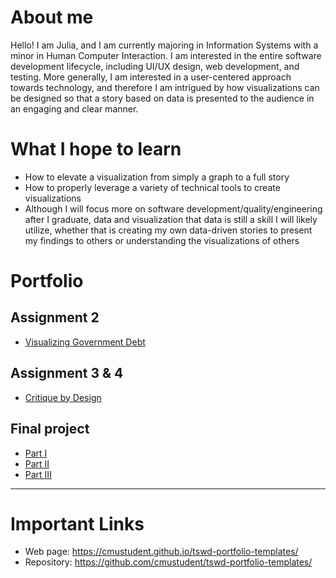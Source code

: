# About me
Hello! I am Julia, and I am currently majoring in Information Systems with a minor in Human Computer Interaction. I am interested in the entire software development lifecycle, including UI/UX design, web development, and testing. More generally, I am interested in a user-centered approach towards technology, and therefore I am intrigued by how visualizations can be designed so that a story based on data is presented to the audience in an engaging and clear manner.

# What I hope to learn
- How to elevate a visualization from simply a graph to a full story
- How to properly leverage a variety of technical tools to create visualizations
- Although I will focus more on software development/quality/engineering after I graduate, data and visualization that data is still a skill I will likely utilize, whether that is creating my own data-driven stories to present my findings to others or understanding the visualizations of others

# Portfolio

## Assignment 2
- [Visualizing Government Debt](visualizing-government-debt)

## Assignment 3 & 4
- [Critique by Design](critique-by-design)  

## Final project
- [Part I](final-project-part-one)
- [Part II](final-project-part-two)
- [Part III](final-project-part-three)

---

# Important Links
- Web page: https://cmustudent.github.io/tswd-portfolio-templates/
- Repository: https://github.com/cmustudent/tswd-portfolio-templates/